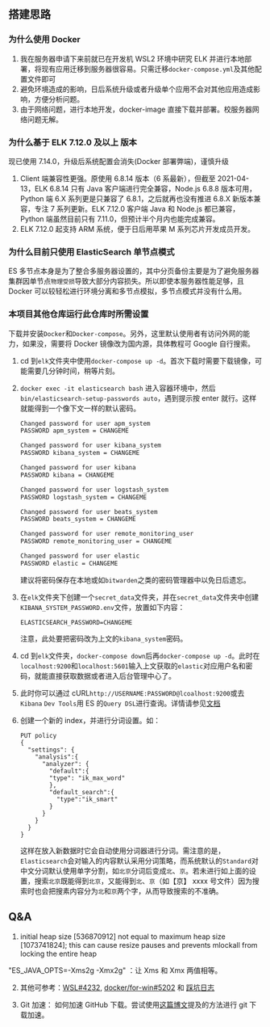 ## 搭建思路

### 为什么使用 Docker

1. 我在服务器申请下来前就已在开发机 WSL2 环境中研究 ELK 并进行本地部署，将现有应用迁移到服务器很容易。只需迁移`docker-compose.yml`及其他配置文件即可
2. 避免环境造成的影响，日后系统升级或者升级单个应用不会对其他应用造成影响，方便分析问题。
3. 由于网络问题，进行本地开发，docker-image 直接下载并部署。校服务器网络问题无解。

### 为什么基于 ELK 7.12.0 及以上 版本

现已使用 7.14.0，升级后系统配置会消失(Docker 部署弊端)，谨慎升级

1. Client 端兼容性更强。原使用 6.8.14 版本（6 系最新），但截至 2021-04-13，ELK 6.8.14 只有 Java 客户端进行完全兼容，Node.js 6.8.8 版本可用，Python 端 6.X 系列更是只兼容了 6.8.1，之后就再也没有推进 6.8.X 新版本兼容，专注 7 系列更新。ELK 7.12.0 客户端 Java 和 Node.js 都已兼容，Python 端虽然目前只有 7.11.0，但预计半个月内也能完成兼容。
2. ELK 7.12.0 起支持 ARM 系统，便于日后用苹果 M 系列芯片开发成员开发。

### 为什么目前只使用 ElasticSearch 单节点模式

ES 多节点本身是为了整合多服务器设置的，其中分页备份主要是为了避免服务器集群因单节点`物理受损`导致大部分内容损失。所以即使本服务器性能足够，且 Docker 可以较轻松进行环境分离和多节点模拟，多节点模式并没有什么用。

### 本项目其他仓库运行此仓库时所需设置

下载并安装`Docker`和`Docker-compose`。另外，这里默认使用者有访问外网的能力，如果没，需要将 Docker 镜像改为国内源，具体教程可 Google 自行搜索。

1. cd 到`elk`文件夹中使用`docker-compose up -d`。首次下载时需要下载镜像，可能需要几分钟时间，稍等片刻。

2. `docker exec -it elasticsearch bash` 进入容器环境中，然后`bin/elasticsearch-setup-passwords auto`，遇到提示按 enter 就行。这样就能得到一个像下文一样的默认密码。

   ```txt
   Changed password for user apm_system
   PASSWORD apm_system = CHANGEME

   Changed password for user kibana_system
   PASSWORD kibana_system = CHANGEME

   Changed password for user kibana
   PASSWORD kibana = CHANGEME

   Changed password for user logstash_system
   PASSWORD logstash_system = CHANGEME

   Changed password for user beats_system
   PASSWORD beats_system = CHANGEME

   Changed password for user remote_monitoring_user
   PASSWORD remote_monitoring_user = CHANGEME

   Changed password for user elastic
   PASSWORD elastic = CHANGEME
   ```

   建议将密码保存在本地或如`bitwarden`之类的密码管理器中以免日后遗忘。

3. 在`elk`文件夹下创建一个`secret_data`文件夹，并在`secret_data`文件夹中创建`KIBANA_SYSTEM_PASSWORD.env`文件，放置如下内容：

   ```env
   ELASTICSEARCH_PASSWORD=CHANGEME
   ```

   注意，此处要把密码改为上文的`kibana_system`密码。

4. cd 到`elk`文件夹，`docker-compose down`后再`docker-compose up -d`。此时在`localhost:9200`和`localhost:5601`输入上文获取的`elastic`对应用户名和密码，就能直接获取数据或者进入后台管理中心了。
5. 此时你可以通过 cURL`http://USERNAME:PASSWORD@lcoalhost:9200`或去`Kibana` `Dev Tools`用 ES 的`Query DSL`进行查询。详情请参见[文档](https://www.elastic.co/guide/en/elasticsearch/reference/current/query-filter-context.html)
6. 创建一个新的 index，并进行分词设置。如：
   ```
   PUT policy
   {
     "settings": {
       "analysis":{
         "analyzer": {
           "default":{
           "type": "ik_max_word"
           },
           "default_search":{
             "type":"ik_smart"
           }
         }
       }
     }
   }
   ```
   这样在放入新数据时它会自动使用分词器进行分词。需注意的是，`Elasticsearch`会对输入的内容默认采用分词策略，而系统默认的`Standard`对中文分词默认使用单字分割，如`北京`分词后变成`北`、`京`。若未进行如上面的设置，搜索`北京`既能得到`北京`，又能得到`北`、`京`（如【京】 xxxx 号文件）因为搜索时也会把搜素内容分为`北`和`京`两个字，从而导致搜索的不准确。

## Q&A

1.  initial heap size [536870912] not equal to maximum heap size [1073741824]; this can cause resize pauses and prevents mlockall from locking the entire heap

"ES_JAVA_OPTS=-Xms2g -Xmx2g" ：让 Xms 和 Xmx 两值相等。

2. 其他可参考：[WSL#4232](https://github.com/microsoft/WSL/issues/4232), [docker/for-win#5202](https://github.com/docker/for-win/issues/5202) 和 [踩坑日志](https://gricn.github.io/%E6%8A%80%E6%9C%AF%E5%88%86%E4%BA%AB/ELK_build/)

3. Git 加速： 如何加速 GitHub 下载。尝试使用[这篇博文](https://blog.frytea.com/archives/504/)提及的方法进行 git 下载加速。

